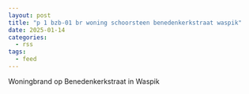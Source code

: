 ```yaml
---
layout: post
title: "p 1 bzb-01 br woning schoorsteen benedenkerkstraat waspik"
date: 2025-01-14
categories: 
  - rss
tags: 
  - feed
---
```


Woningbrand op Benedenkerkstraat in Waspik
